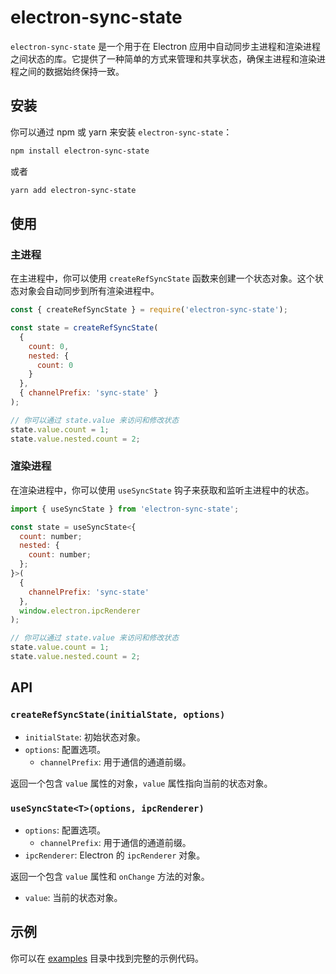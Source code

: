 # electron-sync-state

`electron-sync-state` 是一个用于在 Electron 应用中自动同步主进程和渲染进程之间状态的库。它提供了一种简单的方式来管理和共享状态，确保主进程和渲染进程之间的数据始终保持一致。

## 安装

你可以通过 npm 或 yarn 来安装 `electron-sync-state`：

```bash
npm install electron-sync-state
```

或者

```bash
yarn add electron-sync-state
```

## 使用

### 主进程

在主进程中，你可以使用 `createRefSyncState` 函数来创建一个状态对象。这个状态对象会自动同步到所有渲染进程中。

```javascript
const { createRefSyncState } = require('electron-sync-state');

const state = createRefSyncState(
  {
    count: 0,
    nested: {
      count: 0
    }
  },
  { channelPrefix: 'sync-state' }
);

// 你可以通过 state.value 来访问和修改状态
state.value.count = 1;
state.value.nested.count = 2;
```

### 渲染进程

在渲染进程中，你可以使用 `useSyncState` 钩子来获取和监听主进程中的状态。

```javascript
import { useSyncState } from 'electron-sync-state';

const state = useSyncState<{
  count: number;
  nested: {
    count: number;
  };
}>(
  {
    channelPrefix: 'sync-state'
  },
  window.electron.ipcRenderer
);

// 你可以通过 state.value 来访问和修改状态
state.value.count = 1;
state.value.nested.count = 2;

```

## API

### `createRefSyncState(initialState, options)`

- `initialState`: 初始状态对象。
- `options`: 配置选项。
  - `channelPrefix`: 用于通信的通道前缀。

返回一个包含 `value` 属性的对象，`value` 属性指向当前的状态对象。

### `useSyncState<T>(options, ipcRenderer)`

- `options`: 配置选项。
  - `channelPrefix`: 用于通信的通道前缀。
- `ipcRenderer`: Electron 的 `ipcRenderer` 对象。

返回一个包含 `value` 属性和 `onChange` 方法的对象。

- `value`: 当前的状态对象。

## 示例

你可以在 [examples](https://github.com/NO-MAP/electron-sync-state/tree/main/example) 目录中找到完整的示例代码。